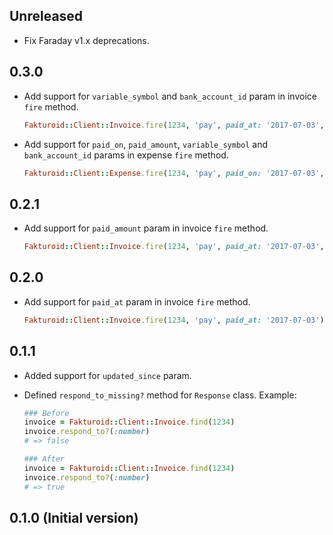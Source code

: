 ## Unreleased

- Fix Faraday v1.x deprecations.

## 0.3.0

- Add support for `variable_symbol` and `bank_account_id` param in invoice `fire` method.

  ```ruby
  Fakturoid::Client::Invoice.fire(1234, 'pay', paid_at: '2017-07-03', paid_amount: '100.23', variable_symbol: '12345678', bank_account_id: 123)
  ```

- Add support for `paid_on`, `paid_amount`, `variable_symbol` and `bank_account_id` params in expense `fire` method.

  ```ruby
  Fakturoid::Client::Expense.fire(1234, 'pay', paid_on: '2017-07-03', paid_amount: '100.23', variable_symbol: '12345678', bank_account_id: 123)
  ```

## 0.2.1

- Add support for `paid_amount` param in invoice `fire` method.

  ```ruby
  Fakturoid::Client::Invoice.fire(1234, 'pay', paid_at: '2017-07-03', paid_amount: '100.23')
  ```

## 0.2.0

- Add support for `paid_at` param in invoice `fire` method.

  ```ruby
  Fakturoid::Client::Invoice.fire(1234, 'pay', paid_at: '2017-07-03')
  ```

## 0.1.1

- Added support for `updated_since` param.
- Defined `respond_to_missing?` method for `Response` class. Example:

  ```ruby
  ### Before
  invoice = Fakturoid::Client::Invoice.find(1234)
  invoice.respond_to?(:number)
  # => false

  ### After
  invoice = Fakturoid::Client::Invoice.find(1234)
  invoice.respond_to?(:number)
  # => true
  ```

## 0.1.0 (Initial version)
